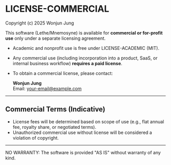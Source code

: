 # LICENSE-COMMERCIAL

Copyright (c) 2025 Wonjun Jung

This software (Lethe/Mnemosyne) is available for **commercial or for-profit use**
only under a separate licensing agreement.

- Academic and nonprofit use is free under LICENSE-ACADEMIC (MIT).  
- Any commercial use (including incorporation into a product, SaaS, or internal
  business workflow) **requires a paid license**.  
- To obtain a commercial license, please contact:

  **Wonjun Jung**  
  Email: your-email@example.com

---

## Commercial Terms (Indicative)
- License fees will be determined based on scope of use (e.g., flat annual fee,
  royalty share, or negotiated terms).  
- Unauthorized commercial use without license will be considered a violation
  of copyright.

---

NO WARRANTY: The software is provided "AS IS" without warranty of any kind.  

